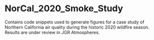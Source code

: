 # NorCal_2020_Smoke_Study
Contains code snippets used to generate figures for a case study of Northern California air quality during the historic 2020 wildfire season. Results are under review in JGR Atmospheres.
